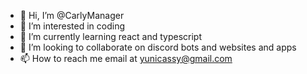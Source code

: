 - 👋 Hi, I’m @CarlyManager
- 👀 I’m interested in coding
- 🌱 I’m currently learning react and typescript
- 💞️ I’m looking to collaborate on discord bots and websites and apps
- 📫 How to reach me email at yunicassy@gmail.com

<!---
CarlyManager/CarlyManager is a ✨ special ✨ repository because its `README.md` (this file) appears on your GitHub profile.
You can click the Preview link to take a look at your changes.
--->
